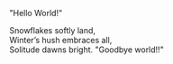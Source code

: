 "Hello World!"


















Snowflakes softly land,  
Winter’s hush embraces all,  
Solitude dawns bright.
"Goodbye world!!"